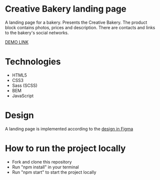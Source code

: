 # Сreative Bakery landing page
  A landing page for a bakery. Presents the Creative Bakery. The product block contains photos, prices and description.
There are contacts and links to the bakery's social networks.

  [DEMO LINK](https://OlhaArama.github.io/layout_creativeBakery/)

# Technologies
  - HTML5
  - CSS3
  - Sass (SCSS)
  - BEM
  - JavaScript

# Design
   A landing page is implemented according to the [design in Figma](https://www.figma.com/file/dY3izAm0Vspsmra4lQWQIP/Bakerlab_FE-students?t=cZnv43txIYhRQ9qo-6)

# How to run the project locally
  - Fork and clone this repository
  - Run "npm install" in your terminal
  - Run "npm start" to start the project locally
